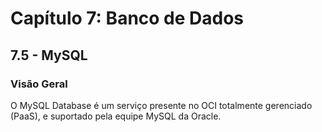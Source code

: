 # Capítulo 7: Banco de Dados

## 7.5 - MySQL

### __Visão Geral__

O MySQL Database é um serviço presente no OCI totalmente gerenciado (PaaS), e suportado pela equipe MySQL da Oracle.